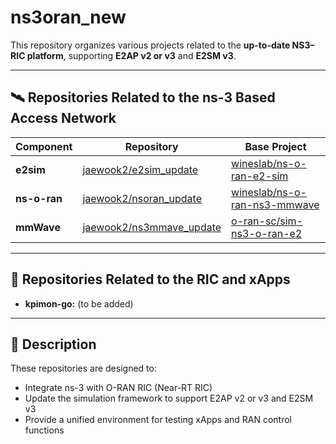 # ns3oran_new

This repository organizes various projects related to the **up-to-date NS3–RIC platform**, supporting **E2AP v2 or v3** and **E2SM v3**.

---

## 🛰️ Repositories Related to the ns-3 Based Access Network

| Component | Repository | Base Project |
|------------|-------------|---------------|
| **e2sim** | [jaewook2/e2sim_update](https://github.com/jaewook2/e2sim_update.git) | [wineslab/ns-o-ran-e2-sim](https://github.com/wineslab/ns-o-ran-e2-sim) |
| **ns-o-ran** | [jaewook2/nsoran_update](https://github.com/jaewook2/nsoran_update.git) | [wineslab/ns-o-ran-ns3-mmwave](https://github.com/wineslab/ns-o-ran-ns3-mmwave) |
| **mmWave** | [jaewook2/ns3mmave_update](https://github.com/jaewook2/ns3mmave_update.git) | [o-ran-sc/sim-ns3-o-ran-e2](https://github.com/o-ran-sc/sim-ns3-o-ran-e2) |

---

## 🧠 Repositories Related to the RIC and xApps

- **kpimon-go:** (to be added)

---

## 🧩 Description

These repositories are designed to:
- Integrate ns-3 with O-RAN RIC (Near-RT RIC)
- Update the simulation framework to support E2AP v2 or v3 and E2SM v3
- Provide a unified environment for testing xApps and RAN control functions

